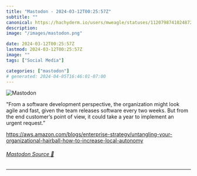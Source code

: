 ```yaml
---
title: "Mastodon - 2024-03-12T00:25:57Z"
subtitle: ""
canonical: https://hachyderm.io/users/mweagle/statuses/112079874102487224
description:
image: "/images/mastodon.png"

date: 2024-03-12T00:25:57Z
lastmod: 2024-03-12T00:25:57Z
image: ""
tags: ["Social Media"]

categories: ["mastodon"]
# generated: 2024-04-05T16:46:01-07:00
---
```

![Mastodon](/images/mastodon.png)

<p>&quot;From a software development perspective, the organization might look agile and fast, given the team releases software every two weeks. But from the end customer’s point of view, it could take a year to implement an urgent request.”</p><p><a href="https://aws.amazon.com/blogs/enterprise-strategy/untangling-your-organizational-hairball-how-to-increase-local-autonomy" target="_blank" rel="nofollow noopener noreferrer" translate="no"><span class="invisible">https://</span><span class="ellipsis">aws.amazon.com/blogs/enterpris</span><span class="invisible">e-strategy/untangling-your-organizational-hairball-how-to-increase-local-autonomy</span></a></p>


###### [Mastodon Source 🐘](https://hachyderm.io/@mweagle/112079874102487224)

___
